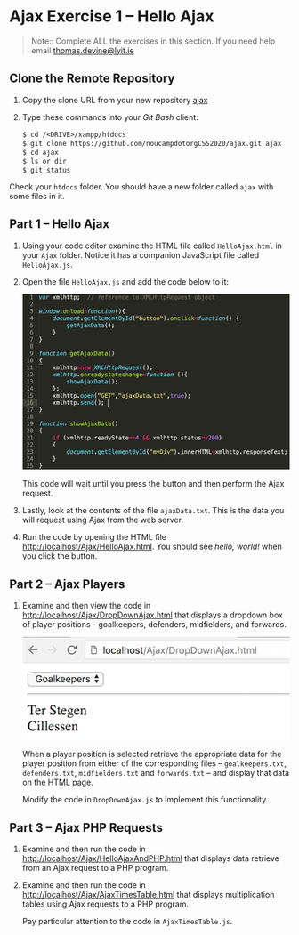 # Ajax Exercise 1 – Hello Ajax
		
> Note:: Complete ALL the exercises in this section.  If you need help email thomas.devine@lyit.ie

## Clone the Remote Repository

1.	Copy the clone URL from your new repository [ajax](https://github.com/noucampdotorgCSS2020/ajax.git)

1.	Type these commands into your *Git Bash* client:

	```
	$ cd /<DRIVE>/xampp/htdocs   
	$ git clone https://github.com/noucampdotorgCSS2020/ajax.git ajax
	$ cd ajax
	$ ls or dir
	$ git status

	```

Check your ``htdocs`` folder.  You should have a new folder called ``ajax`` with some files in it.


## Part 1 – Hello Ajax

1.	Using your code editor examine the HTML file called ``HelloAjax.html`` in your ``Ajax`` folder.  Notice it has a companion JavaScript file called ``HelloAjax.js``.

1.	Open the file ``HelloAjax.js`` and add the code below to it:

	![alt text](../images/HelloAjax_js2.png "Ajax Template JS file")

	This code will wait until you press the button and then perform the Ajax request.

1.	Lastly, look at the contents of the file ``ajaxData.txt``.  This is the data you will request using Ajax from the web server.

1.	Run the code by opening the HTML file [http://localhost/Ajax/HelloAjax.html](http://localhost/Ajax/HelloAjax.html).  You should see *hello, world!* when you click the button.


## Part 2 – Ajax Players

1.	Examine and then view the code in [http://localhost/Ajax/DropDownAjax.html](http://localhost/Ajax/DropDownAjax.html) that displays a dropdown box of player positions - goalkeepers, defenders, midfielders, and forwards.

	![](../images/DropdownAjax.png)

	When a player position is selected retrieve the appropriate data for the player position from either of the corresponding files – ``goalkeepers.txt``, ``defenders.txt``, ``midfielders.txt`` and ``forwards.txt`` – and display that data on the HTML page.

	Modify the code in ``DropDownAjax.js`` to implement this functionality.


## Part 3 – Ajax PHP Requests

1.	Examine and then run the code in [http://localhost/Ajax/HelloAjaxAndPHP.html](http://localhost/Ajax/HelloAjaxAndPHP.html) that displays data retrieve from an Ajax request to a PHP program.

1.	Examine and then run the code in [http://localhost/Ajax/AjaxTimesTable.html](http://localhost/Ajax/AjaxTimesTable.html) that displays multiplication tables using Ajax requests to a PHP program.

	Pay particular attention to the code in ``AjaxTimesTable.js``.

